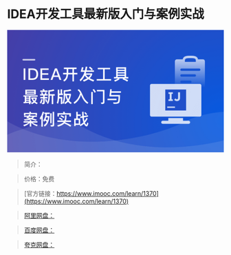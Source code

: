 # IDEA开发工具最新版入门与案例实战

![img](../../assets/63db125209abee5105400304.png)

> 简介：

> 价格：免费

> [官方链接：https://www.imooc.com/learn/1370](https://www.imooc.com/learn/1370)

> [阿里网盘：]()

> [百度网盘：]()

> [夸克网盘：]()
